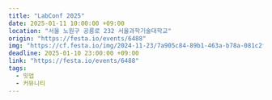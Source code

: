 ```yaml
---
title: "LabConf 2025"
date: 2025-01-11 10:00:00 +09:00
location: "서울 노원구 공릉로 232 서울과학기술대학교"
origin: "https://festa.io/events/6488"
img: "https://cf.festa.io/img/2024-11-23/7a905c84-89b1-463a-b78a-081c2f0d0e96.png"
deadline: 2025-01-10 23:00:00 +09:00 
link: "https://festa.io/events/6488"
tags:
  - 밋업
  - 커뮤니티
---
```

